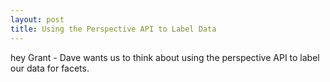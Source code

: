 ```yaml
---
layout: post
title: Using the Perspective API to Label Data
---
```


hey Grant - Dave wants us to think about using the perspective API to label our data for facets.
